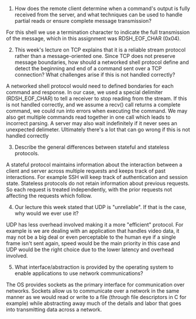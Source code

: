 1. How does the remote client determine when a command's output is fully received from the server, and what techniques can be used to handle partial reads or ensure complete message transmission?

For this shell we use a termination character to indicate the full transmission of the message, which in this assignment was RDSH_EOF_CHAR (0x04).

2. This week's lecture on TCP explains that it is a reliable stream protocol rather than a message-oriented one. Since TCP does not preserve message boundaries, how should a networked shell protocol define and detect the beginning and end of a command sent over a TCP connection? What challenges arise if this is not handled correctly?

A networked shell protocol would need to defined bondaries for each command and response. In our case, we used a special delimiter (RDSH_EOF_CHAR) to tell a receiver to stop reading from the stream. If this is not handled correctly, and we assume a recv() call returns a complete command, we could run into errors when executing the command. We may also get multiple commands read together in one call which leads to incorrect parsing. A server may also wait indefinitely if it never sees an unexpected delimeter. Ultimately there's a lot that can go wrong if this is not handled correctly

3. Describe the general differences between stateful and stateless protocols.

A stateful protocol maintains information about the interaction between a client and server across multiple requests and keeps track of past interactions. For example SSH will keep track of authentication and session state. Stateless protocols do not retain information about previous requests. So each request is treated independently, with the prior requests not affecting the requests which follow.

4. Our lecture this week stated that UDP is "unreliable". If that is the case, why would we ever use it?

UDP has less overhead involved making it a more "efficient" protocol. For example is we are dealing with an application that handles video data, it may not be a big deal or even perceptable to the human eye if a single frame isn't sent again, speed would be the main priority in this case and UDP would be the right choice due to the lower latency and overhead involved.

5. What interface/abstraction is provided by the operating system to enable applications to use network communications?

The OS provides sockets as the primary interface for communication over networks. Sockets allow us to communicate over a network in the same manner as we would read or write to a file (through file descriptors in C for example) while abstracting away much of the details and labor that goes into transmitting data across a network.
